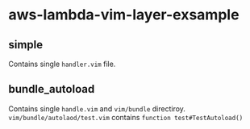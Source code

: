 # aws-lambda-vim-layer-exsample

## simple 

Contains single `handler.vim` file.

## bundle_autoload

Contains single `handle.vim` and `vim/bundle` directiroy.
`vim/bundle/autolaod/test.vim` contains `function test#TestAutoload()`
